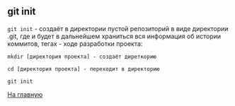 ## git init

``git init`` - создаёт в директории пустой репозиторий в виде директории
.git, где и будет в дальнейшем храниться вся информация об истории коммитов,
тегах - ходе разработки проекта:

```
mkdir [директория проекта] - создаёт диреткорию

cd [директория проекта] - переходит в директорию

git init
```

[На главную](./../readme.md)